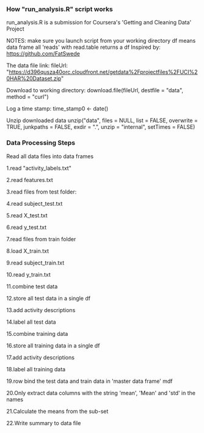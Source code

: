 ### How "run_analysis.R" script works
run_analysis.R is a submission for Coursera's 'Getting and Cleaning Data' Project

NOTES:
	make sure you launch script from your working directory
	df means data frame
	all 'reads' with read.table returns a df
    Inspired by: https://github.com/FatSwede

The data file link:
fileUrl: "https://d396qusza40orc.cloudfront.net/getdata%2Fprojectfiles%2FUCI%20HAR%20Dataset.zip"

Download to working directory:
download.file(fileUrl, destfile = "data", method = "curl")

Log a time stamp:
time_stamp0 <- date()

Unzip downloaded data
unzip("data", files = NULL, list = FALSE, overwrite = TRUE,
       junkpaths = FALSE, exdir = ".", unzip = "internal",
       setTimes = FALSE)

### Data Processing Steps 
Read all data files into data frames

  1.read "activity_labels.txt"

  2.read features.txt
  
  3.read files from test folder:
  
  4.read subject_test.txt
  
  5.read X_test.txt
  
  6.read y_test.txt
  
  7.read files from train folder
  
  8.load X_train.txt
  
  9.read subject_train.txt
  
  10.read y_train.txt
  
  11.combine test data
  
  12.store all test data in a single df
  
  13.add activity descriptions
  
  14.label all test data
  
  15.combine training data
  
  16.store all training data in a single df
  
  17.add activity descriptions
  
  18.label all training data
  
  19.row bind the test data and train data in 'master data frame' mdf
  
  20.Only extract data columns with the string 'mean', 'Mean' and 'std' in the names
  
  21.Calculate the means from the sub-set
  
  22.Write summary to data file